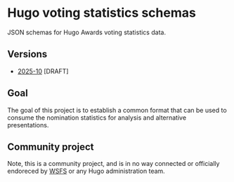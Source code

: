 # Hugo voting statistics schemas

JSON schemas for Hugo Awards voting statistics data.

## Versions

 * [2025-10](https://ajanuary.github.io/hugo-nomination-stats-schema/nominations-2025-10/) [DRAFT]

## Goal

The goal of this project is to establish a common format that can be used to consume the nomination statistics for
analysis and alternative presentations.

## Community project

 Note, this is a community project, and is in no way connected or officially endoreced by [WSFS](https://www.wsfs.org/)
 or any Hugo administration team.